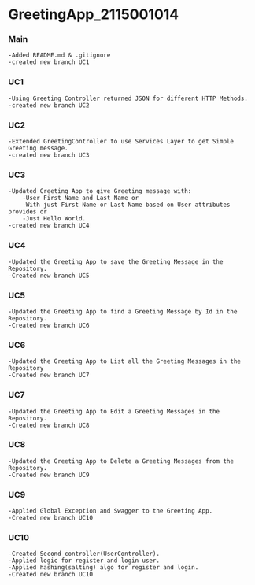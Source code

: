 # GreetingApp_2115001014

### Main
    -Added README.md & .gitignore
    -created new branch UC1

### UC1
    -Using Greeting Controller returned JSON for different HTTP Methods.
    -created new branch UC2

### UC2
    -Extended GreetingController to use Services Layer to get Simple Greeting message.
    -created new branch UC3

### UC3
    -Updated Greeting App to give Greeting message with:
        -User First Name and Last Name or
        -With just First Name or Last Name based on User attributes provides or
        -Just Hello World.    
    -created new branch UC4

### UC4
    -Updated the Greeting App to save the Greeting Message in the Repository.
    -Created new branch UC5

### UC5
    -Updated the Greeting App to find a Greeting Message by Id in the Repository.
    -Created new branch UC6

### UC6
    -Updated the Greeting App to List all the Greeting Messages in the Repository
    -Created new branch UC7

### UC7
    -Updated the Greeting App to Edit a Greeting Messages in the Repository.
    -Created new branch UC8

### UC8
    -Updated the Greeting App to Delete a Greeting Messages from the Repository.
    -Created new branch UC9

### UC9
    -Applied Global Exception and Swagger to the Greeting App.
    -Created new branch UC10

### UC10
    -Created Second controller(UserController).
    -Applied logic for register and login user.
    -Applied hashing(salting) algo for register and login.
    -Created new branch UC10
